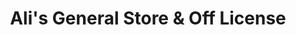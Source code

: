 ---
title: "Ali's General Store & Off License"
url: /bristol/alis-general-store-and-off-license/
shop: convenience
---